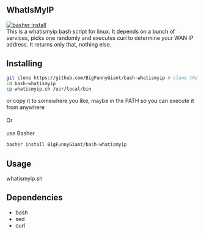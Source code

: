 ## WhatIsMyIP
 [![basher install](https://www.basher.it/assets/logo/basher_install.svg)](https://www.basher.it/package/)\
This is a whatismyip bash script for linux.
It depends on a bunch of services, picks one randomly and executes curl to determine your WAN IP address. It returns only that, nothing else.

## Installing

```bash
git clone https://github.com/BigFunnyGiant/bash-whatismyip # clone the repository
cd bash-whatismyip
cp whatismyip.sh /usr/local/bin
```
or copy it to somewhere you like, maybe in the PATH so you can execute it from anywhere\
\
Or\
\
use Basher
```bash
basher install BigFunnyGiant/bash-whatismyip
```

## Usage
whatismyip.sh

## Dependencies
- bash
- sed
- curl
